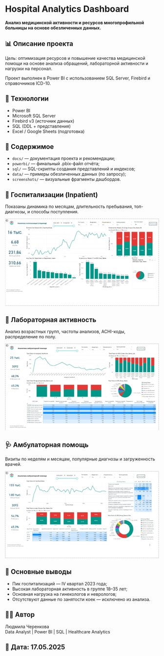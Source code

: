 # Hospital Analytics Dashboard

**Анализ медицинской активности и ресурсов многопрофильной больницы на основе обезличенных данных.**

## 📊 Описание проекта

Цель: оптимизация ресурсов и повышение качества медицинской помощи на основе анализа обращений, лабораторной активности и нагрузки на персонал.

Проект выполнен в Power BI с использованием SQL Server, Firebird и справочников ICD-10.

## 🔧 Технологии

- Power BI
- Microsoft SQL Server
- Firebird v3 (источник данных)
- SQL (DDL + представления)
- Excel / Google Sheets (подготовка)

## 📁 Содержимое

- `docs/` — документация проекта и рекомендации;
- `powerbi/` — финальный .pbix-файл отчёта;
- `sql/` — SQL-скрипты создания представлений и индексов;
- `data/` — примеры обезличенных данных (по запросу);
- `screenshots/` — визуальные фрагменты дашбордов.

## 🏥 Госпитализации (Inpatient)

Показаны динамика по месяцам, длительность пребывания, топ-диагнозы, и способы поступления.

![Стационар](/screenshots/inpatient.png)

## 🧪 Лабораторная активность

Анализ возрастных групп, частоты анализов, ACHI-коды, распределение по полу.

![Лаборатория](/screenshots/laboratory.png)

## 🩺 Амбулаторная помощь

Визиты по неделям и месяцам, популярные диагнозы и загруженность врачей.

![Амбулаторно](/screenshots/outpatient.png)

## 📌 Основные выводы

- Пик госпитализаций — IV квартал 2023 года;
- Высокая лабораторная активность в группе 18–35 лет;
- Основная нагрузка на гинекологов и неврологов;
- Отсутствуют данные по занятости коек — исключено из анализа.

## 👩‍💼 Автор

Людмила Черенкова  
Data Analyst | Power BI | SQL | Healthcare Analytics

## 📅 Дата: 17.05.2025
